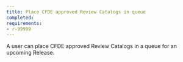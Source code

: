 ```yaml
---
title: Place CFDE approved Review Catalogs in queue
completed:
requirements:
- r-99999
---
```


A user can place CFDE approved Review Catalogs in a queue for an upcoming Release.
